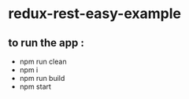 # redux-rest-easy-example


## to run the app :
 - npm run clean
 - npm i
 - npm run build
 - npm start
